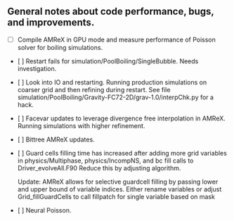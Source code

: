 ## General notes about code performance, bugs, and improvements.

- [ ] Compile AMReX in GPU mode and measure performance of Poisson solver
  for boiling simulations.

- \[ \] Restart fails for simulation/PoolBoiling/SingleBubble. Needs
  investigation.

- \[ \] Look into IO and restarting. Running production simulations on
  coarser grid and then refining during restart. See file
  simulation/PoolBoiling/Gravity-FC72-2D/grav-1.0/interpChk.py for a
  hack.

- \[ \] Facevar updates to leverage divergence free interpolation in AMReX.
  Running simulations with higher refinement.

- \[ \] Bittree AMReX updates.

- \[ \] Guard cells filling time has increased after adding more grid
  variables in physics/Multiphase, physics/IncompNS, and bc fill
  calls to Driver_evolveAll.F90 Reduce this by adjusting algorithm.

  Update: AMReX allows for selective guardcell filling by passing lower
          and upper bound of variable indices. Either rename variables or
          adjust Grid_fillGuardCells to call fillpatch for single variable
          based on mask

- \[ \] Neural Poisson.
